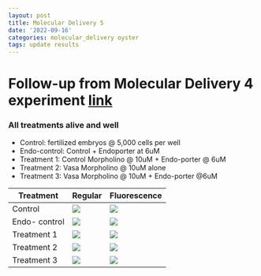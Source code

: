 ```yaml
---
layout: post
title: Molecular Delivery 5
date: '2022-09-16'
categories: molecular_delivery oyster
tags: update results
---
```


# Follow-up from Molecular Delivery 4 experiment [link](https://github.com/ocattau/notebook-2/blob/master/_posts/2022-09-09-MD4_endoporter3.md)
### All treatments alive and well 

- Control: fertilized embryos @ 5,000 cells per well
- Endo-control: Control + Endoporter at 6uM
- Treatment 1: Control Morpholino @ 10uM + Endo-porter @ 6uM 
- Treatment 2: Vasa Morpholino @ 10uM alone
- Treatment 3: Vasa Morpholino @ 10uM + Endo-porter @6uM


| Treatment | Regular | Fluorescence |
|---|---|---|
|Control | ![](https://raw.githubusercontent.com/ocattau/ocattau.github.io/master/assets/091522/control_x10.jpg)| ![](https://raw.githubusercontent.com/ocattau/ocattau.github.io/master/assets/091522/control_green_x10.jpg)|
| Endo- control| ![](https://raw.githubusercontent.com/ocattau/ocattau.github.io/blob/master/assets/091522/endo_control_6uM_x10.jpg) | ![](https://raw.githubusercontent.com/ocattau/ocattau.github.io/blob/master/assets/091522/endo_control_6uM_green_x10.jpg)|
| Treatment 1 | ![](https://raw.githubusercontent.com/ocattau/ocattau.github.io/blob/master/assets/091522/stand_control_fluor_reg_10uM_6uM.jpg)| ![](https://raw.githubusercontent.comm/ocattau/ocattau.github.io/blob/master/assets/091522/stand_control_fluor_green_10uM_6uM.jpg) |
| Treatment 2 | ![](https://raw.githubusercontent.com/ocattau/ocattau.github.io/blob/master/assets/091522/VASA_control_10uM_reg_x10.jpg)| ![](https://raw.githubusercontent.com/ocattau/ocattau.github.io/blob/master/assets/091522/VASA_control_10uM_green_x10.jpg)| 
|Treatment 3| ![](https://raw.githubusercontent.com/ocattau/ocattau.github.io/blob/master/assets/091522/VASA_endo_10uM_6uM_reg_x10.jpg) |![](https://raw.githubusercontent.com/ocattau/ocattau.github.io/blob/master/assets/091522/VASA_endo_10uM_6uM_green_x10.jpg)|
